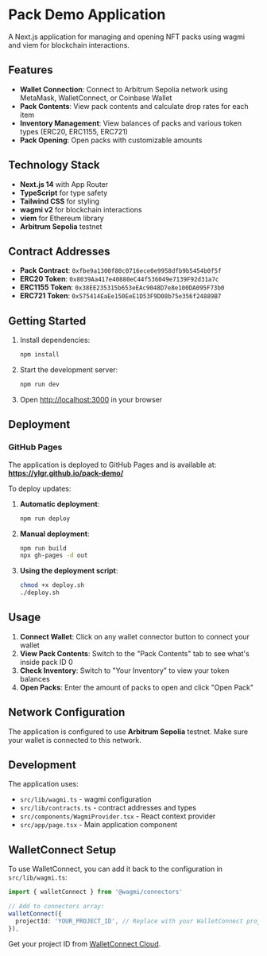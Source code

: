 # Pack Demo Application

A Next.js application for managing and opening NFT packs using wagmi and viem for blockchain interactions.

## Features

- **Wallet Connection**: Connect to Arbitrum Sepolia network using MetaMask, WalletConnect, or Coinbase Wallet
- **Pack Contents**: View pack contents and calculate drop rates for each item
- **Inventory Management**: View balances of packs and various token types (ERC20, ERC1155, ERC721)
- **Pack Opening**: Open packs with customizable amounts

## Technology Stack

- **Next.js 14** with App Router
- **TypeScript** for type safety
- **Tailwind CSS** for styling
- **wagmi v2** for blockchain interactions
- **viem** for Ethereum library
- **Arbitrum Sepolia** testnet

## Contract Addresses

- **Pack Contract**: `0xfbe9a1300f80c0716ece0e9958dfb9b5454b0f5f`
- **ERC20 Token**: `0x8039Aa417e40880eC44f536049e7139F92d31a7c`
- **ERC1155 Token**: `0x38EE235315b653eEAc9048D7e8e100DA095F73b0`
- **ERC721 Token**: `0x575414EaEe150EeE1D53F9D08b75e356f24889B7`

## Getting Started

1. Install dependencies:
   ```bash
   npm install
   ```

2. Start the development server:
   ```bash
   npm run dev
   ```

3. Open [http://localhost:3000](http://localhost:3000) in your browser

## Deployment

### GitHub Pages

The application is deployed to GitHub Pages and is available at:
**https://ylgr.github.io/pack-demo/**

To deploy updates:

1. **Automatic deployment**:
   ```bash
   npm run deploy
   ```

2. **Manual deployment**:
   ```bash
   npm run build
   npx gh-pages -d out
   ```

3. **Using the deployment script**:
   ```bash
   chmod +x deploy.sh
   ./deploy.sh
   ```

## Usage

1. **Connect Wallet**: Click on any wallet connector button to connect your wallet
2. **View Pack Contents**: Switch to the "Pack Contents" tab to see what's inside pack ID 0
3. **Check Inventory**: Switch to "Your Inventory" to view your token balances
4. **Open Packs**: Enter the amount of packs to open and click "Open Pack"

## Network Configuration

The application is configured to use **Arbitrum Sepolia** testnet. Make sure your wallet is connected to this network.

## Development

The application uses:
- `src/lib/wagmi.ts` - wagmi configuration
- `src/lib/contracts.ts` - contract addresses and types
- `src/components/WagmiProvider.tsx` - React context provider
- `src/app/page.tsx` - Main application component

## WalletConnect Setup

To use WalletConnect, you can add it back to the configuration in `src/lib/wagmi.ts`:

```typescript
import { walletConnect } from '@wagmi/connectors'

// Add to connectors array:
walletConnect({
  projectId: 'YOUR_PROJECT_ID', // Replace with your WalletConnect project ID
}),
```

Get your project ID from [WalletConnect Cloud](https://cloud.walletconnect.com/).
